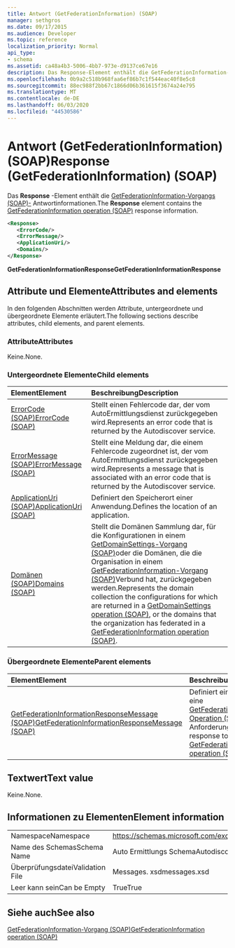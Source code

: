 ```yaml
---
title: Antwort (GetFederationInformation) (SOAP)
manager: sethgros
ms.date: 09/17/2015
ms.audience: Developer
ms.topic: reference
localization_priority: Normal
api_type:
- schema
ms.assetid: ca48a4b3-5006-4bb7-973e-d9137ce67e16
description: Das Response-Element enthält die GetFederationInformation-Vorgangs (SOAP)-Antwortinformationen.
ms.openlocfilehash: 0b9a2c518b968faa6ef86b7c1f544eac40f8e5c8
ms.sourcegitcommit: 88ec988f2bb67c1866d06b361615f3674a24e795
ms.translationtype: MT
ms.contentlocale: de-DE
ms.lasthandoff: 06/03/2020
ms.locfileid: "44530586"
---
```

# <a name="response-getfederationinformation-soap"></a><span data-ttu-id="b373b-103">Antwort (GetFederationInformation) (SOAP)</span><span class="sxs-lookup"><span data-stu-id="b373b-103">Response (GetFederationInformation) (SOAP)</span></span>

<span data-ttu-id="b373b-104">Das **Response** -Element enthält die [GetFederationInformation-Vorgangs (SOAP)-](getfederationinformation-operation-soap.md) Antwortinformationen.</span><span class="sxs-lookup"><span data-stu-id="b373b-104">The **Response** element contains the [GetFederationInformation operation (SOAP)](getfederationinformation-operation-soap.md) response information.</span></span> 
  
```XML
<Response>
   <ErrorCode/>
   <ErrorMessage/>
   <ApplicationUri/>
   <Domains/>
</Response>
```

 <span data-ttu-id="b373b-105">**GetFederationInformationResponse**</span><span class="sxs-lookup"><span data-stu-id="b373b-105">**GetFederationInformationResponse**</span></span>
## <a name="attributes-and-elements"></a><span data-ttu-id="b373b-106">Attribute und Elemente</span><span class="sxs-lookup"><span data-stu-id="b373b-106">Attributes and elements</span></span>

<span data-ttu-id="b373b-107">In den folgenden Abschnitten werden Attribute, untergeordnete und übergeordnete Elemente erläutert.</span><span class="sxs-lookup"><span data-stu-id="b373b-107">The following sections describe attributes, child elements, and parent elements.</span></span>
  
### <a name="attributes"></a><span data-ttu-id="b373b-108">Attribute</span><span class="sxs-lookup"><span data-stu-id="b373b-108">Attributes</span></span>

<span data-ttu-id="b373b-109">Keine.</span><span class="sxs-lookup"><span data-stu-id="b373b-109">None.</span></span>
  
### <a name="child-elements"></a><span data-ttu-id="b373b-110">Untergeordnete Elemente</span><span class="sxs-lookup"><span data-stu-id="b373b-110">Child elements</span></span>

|<span data-ttu-id="b373b-111">**Element**</span><span class="sxs-lookup"><span data-stu-id="b373b-111">**Element**</span></span>|<span data-ttu-id="b373b-112">**Beschreibung**</span><span class="sxs-lookup"><span data-stu-id="b373b-112">**Description**</span></span>|
|:-----|:-----|
|[<span data-ttu-id="b373b-113">ErrorCode (SOAP)</span><span class="sxs-lookup"><span data-stu-id="b373b-113">ErrorCode (SOAP)</span></span>](errorcode-soap.md) <br/> |<span data-ttu-id="b373b-114">Stellt einen Fehlercode dar, der vom AutoErmittlungsdienst zurückgegeben wird.</span><span class="sxs-lookup"><span data-stu-id="b373b-114">Represents an error code that is returned by the Autodiscover service.</span></span>  <br/> |
|[<span data-ttu-id="b373b-115">ErrorMessage (SOAP)</span><span class="sxs-lookup"><span data-stu-id="b373b-115">ErrorMessage (SOAP)</span></span>](errormessage-soap.md) <br/> |<span data-ttu-id="b373b-116">Stellt eine Meldung dar, die einem Fehlercode zugeordnet ist, der vom AutoErmittlungsdienst zurückgegeben wird.</span><span class="sxs-lookup"><span data-stu-id="b373b-116">Represents a message that is associated with an error code that is returned by the Autodiscover service.</span></span>  <br/> |
|[<span data-ttu-id="b373b-117">ApplicationUri (SOAP)</span><span class="sxs-lookup"><span data-stu-id="b373b-117">ApplicationUri (SOAP)</span></span>](applicationuri-soap.md) <br/> |<span data-ttu-id="b373b-118">Definiert den Speicherort einer Anwendung.</span><span class="sxs-lookup"><span data-stu-id="b373b-118">Defines the location of an application.</span></span>  <br/> |
|[<span data-ttu-id="b373b-119">Domänen (SOAP)</span><span class="sxs-lookup"><span data-stu-id="b373b-119">Domains (SOAP)</span></span>](domains-soap.md) <br/> |<span data-ttu-id="b373b-120">Stellt die Domänen Sammlung dar, für die Konfigurationen in einem [GetDomainSettings-Vorgang (SOAP)](getdomainsettings-operation-soap.md)oder die Domänen, die die Organisation in einem [GetFederationInformation-Vorgang (SOAP)](getfederationinformation-operation-soap.md)Verbund hat, zurückgegeben werden.</span><span class="sxs-lookup"><span data-stu-id="b373b-120">Represents the domain collection the configurations for which are returned in a [GetDomainSettings operation (SOAP)](getdomainsettings-operation-soap.md), or the domains that the organization has federated in a [GetFederationInformation operation (SOAP)](getfederationinformation-operation-soap.md).</span></span>  <br/> |
   
### <a name="parent-elements"></a><span data-ttu-id="b373b-121">Übergeordnete Elemente</span><span class="sxs-lookup"><span data-stu-id="b373b-121">Parent elements</span></span>

|<span data-ttu-id="b373b-122">**Element**</span><span class="sxs-lookup"><span data-stu-id="b373b-122">**Element**</span></span>|<span data-ttu-id="b373b-123">**Beschreibung**</span><span class="sxs-lookup"><span data-stu-id="b373b-123">**Description**</span></span>|
|:-----|:-----|
|[<span data-ttu-id="b373b-124">GetFederationInformationResponseMessage (SOAP)</span><span class="sxs-lookup"><span data-stu-id="b373b-124">GetFederationInformationResponseMessage (SOAP)</span></span>](getfederationinformationresponsemessage-soap.md) <br/> |<span data-ttu-id="b373b-125">Definiert eine Antwort auf eine [GetFederationInformation-Operation (SOAP)-](getfederationinformation-operation-soap.md) Anforderung.</span><span class="sxs-lookup"><span data-stu-id="b373b-125">Defines a response to a [GetFederationInformation operation (SOAP)](getfederationinformation-operation-soap.md) request.</span></span>  <br/> |
   
## <a name="text-value"></a><span data-ttu-id="b373b-126">Textwert</span><span class="sxs-lookup"><span data-stu-id="b373b-126">Text value</span></span>

<span data-ttu-id="b373b-127">Keine.</span><span class="sxs-lookup"><span data-stu-id="b373b-127">None.</span></span>
  
## <a name="element-information"></a><span data-ttu-id="b373b-128">Informationen zu Elementen</span><span class="sxs-lookup"><span data-stu-id="b373b-128">Element information</span></span>

|||
|:-----|:-----|
|<span data-ttu-id="b373b-129">Namespace</span><span class="sxs-lookup"><span data-stu-id="b373b-129">Namespace</span></span>  <br/> |https://schemas.microsoft.com/exchange/2010/Autodiscover  <br/> |
|<span data-ttu-id="b373b-130">Name des Schemas</span><span class="sxs-lookup"><span data-stu-id="b373b-130">Schema Name</span></span>  <br/> |<span data-ttu-id="b373b-131">Auto Ermittlungs Schema</span><span class="sxs-lookup"><span data-stu-id="b373b-131">Autodiscover schema</span></span>  <br/> |
|<span data-ttu-id="b373b-132">Überprüfungsdatei</span><span class="sxs-lookup"><span data-stu-id="b373b-132">Validation File</span></span>  <br/> |<span data-ttu-id="b373b-133">Messages. xsd</span><span class="sxs-lookup"><span data-stu-id="b373b-133">messages.xsd</span></span>  <br/> |
|<span data-ttu-id="b373b-134">Leer kann sein</span><span class="sxs-lookup"><span data-stu-id="b373b-134">Can be Empty</span></span>  <br/> |<span data-ttu-id="b373b-135">True</span><span class="sxs-lookup"><span data-stu-id="b373b-135">True</span></span>  <br/> |
   
## <a name="see-also"></a><span data-ttu-id="b373b-136">Siehe auch</span><span class="sxs-lookup"><span data-stu-id="b373b-136">See also</span></span>



[<span data-ttu-id="b373b-137">GetFederationInformation-Vorgang (SOAP)</span><span class="sxs-lookup"><span data-stu-id="b373b-137">GetFederationInformation operation (SOAP)</span></span>](getfederationinformation-operation-soap.md)

